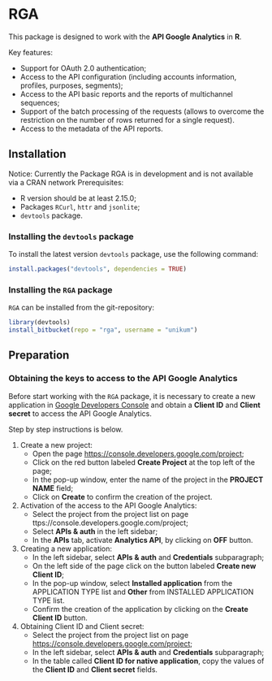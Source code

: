 # RGA

This package is designed to work with the **API Google Analytics** in **R**.

Key features:

* Support for OAuth 2.0 authentication;
* Access to the API configuration (including accounts information, profiles, purposes, segments);
* Access to the API basic reports and the reports of multichannel sequences;
* Support of the batch processing of the requests (allows to overcome the restriction on the number of rows returned for a single request).
* Access to the metadata of the API reports.

## Installation

Notice: Currently the Package RGA is in development and is not available via a CRAN network
Prerequisites:

* R version should be at least 2.15.0;
* Packages `RCurl`, `httr` and `jsonlite`;
* `devtools` package.

### Installing the `devtools` package

To install the latest version `devtools` package, use the following command:

```R
install.packages("devtools", dependencies = TRUE)
```

### Installing the `RGA` package 

`RGA` can be installed from the git-repository:

```R
library(devtools)
install_bitbucket(repo = "rga", username = "unikum")
```

## Preparation

### Obtaining the keys to access to the API Google Analytics

Before start working with the `RGA` package, it is necessary to create a new application in [Google Developers Console](https://console.developers.google.com/) and obtain a **Client ID** and **Client secret** to access the API Google Analytics.

Step by step instructions is below.

1. Create a new project:
    * Open the page https://console.developers.google.com/project;
    * Click on the red button labeled **Create Project** at the top left of the page;
    * In the pop-up window, enter the name of the project in the **PROJECT NAME** field;
    * Click on **Create** to confirm the creation of the project.
2. Activation of the access to the API Google Analytics:
    * Select the project from the project list on page ttps://console.developers.google.com/project;
    * Select **APIs & auth** in the left sidebar;
    * In the **APIs** tab, activate **Analytics API**, by clicking on **OFF** button.
3. Creating a new application:
    * In the left sidebar, select **APIs & auth** and **Credentials** subparagraph;
    * On the left side of the page click on the button labeled **Create new Client ID**;
    * In the pop-up window, select **Installed application** from the APPLICATION TYPE list and **Other** from INSTALLED APPLICATION TYPE list.
    * Confirm the creation of the application by clicking on the **Create Client ID** button.
4. Obtaining Client ID and Client secret:
    * Select the project from the project list on page https://console.developers.google.com/project;
    * In the left sidebar, select **APIs & auth** and **Credentials** subparagraph;
    * In the table called **Client ID for native application**, copy the values of the **Client ID** and **Client secret** fields.